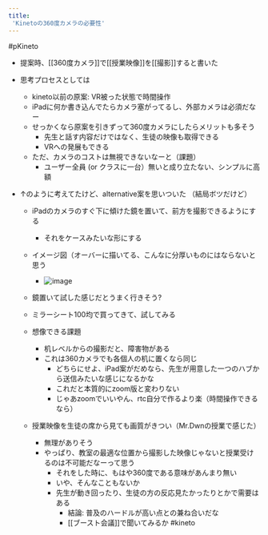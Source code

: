 ```yaml
---
title:
 'Kinetoの360度カメラの必要性'
---
```


#pKineto
- 提案時、[[360度カメラ]]で[[授業映像]]を[[撮影]]すると書いた

- 思考プロセスとしては
    - kineto以前の原案: VR被った状態で時間操作
    - iPadに何か書き込んでたらカメラ塞がってるし、外部カメラは必須だなー
    - せっかくなら原案を引きずって360度カメラにしたらメリットも多そう
        - 先生と話す内容だけではなく、生徒の映像も取得できる
        - VRへの発展もできる
    - ただ、カメラのコストは無視できないなーと（課題）
        - ユーザー全員 (or クラスに一台）無いと成り立たない、シンプルに高額

- ↑のように考えてたけど、alternative案を思いついた （結局ボツだけど）
    - iPadのカメラのすぐ下に傾けた鏡を置いて、前方を撮影できるようにする
        - それをケースみたいな形にする
    - イメージ図（オーバーに描いてる、こんなに分厚いものにはならないと思う
        - ![image](https://gyazo.com/8480b5c7215f2fa9b0330fe683627f38/thumb/1000)
    - 鏡置いて試した感じだとうまく行きそう?
    - ミラーシート100均で買ってきて、試してみる
    - 想像できる課題
        - 机レベルからの撮影だと、障害物がある
        - これは360カメラでも各個人の机に置くなら同じ
            - どちらにせよ、iPad案がだめなら、先生が用意した一つのハブから送信みたいな感じになるかな
            - これだと本質的にzoom版と変わりない
            - じゃあzoomでいいやん、rtc自分で作るより楽（時間操作できるなら）

    - 授業映像を生徒の席から見ても画質がきつい（Mr.Dwnの授業で感じた）
        - 無理がありそう
        - やっぱり、教室の最適な位置から撮影した映像じゃないと授業受けるのは不可能だなーって思う
            - それをした時に、もはや360度である意味があんまり無い
            - いや、そんなこともないか
            - 先生が動き回ったり、生徒の方の反応見たかったりとかで需要はある
                - 結論: 普及のハードルが高い点との兼ね合いだな
                - [[ブースト会議]]で聞いてみるか
#kineto